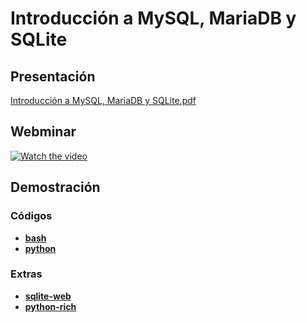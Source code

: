 # Introducción a MySQL, MariaDB y SQLite

## Presentación

[Introducción a MySQL, MariaDB y SQLite.pdf](https://raw.githubusercontent.com/nelbren/intro_mysql_mariadb_y_sqlite/master/Intro_a_MySQL_MariaDB_y_SQLite.pdf)

## Webminar

[![Watch the video](docs/imagenes/video.jpeg)](https://www.youtube.com/watch?v=dWhp43yMDt0)

## Demostración

### Códigos

- **[bash](https://github.com/nelbren/intro_mysql_mariadb_y_sqlite/blob/master/bash/db_crear_bd.bash)**
- **[python](https://github.com/nelbren/intro_mysql_mariadb_y_sqlite/tree/master/python)**

### Extras

- **[sqlite-web](https://github.com/nelbren/intro_mysql_mariadb_y_sqlite/tree/master/sqlite/sqlite-web)**
- **[python-rich](https://github.com/nelbren/intro_mysql_mariadb_y_sqlite/tree/master/mariadb/python-rich)**
